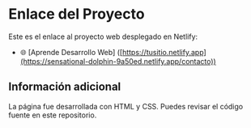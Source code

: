 # Enlace del Proyecto

Este es el enlace al proyecto web desplegado en Netlify:

- 🌐 [Aprende Desarrollo Web] ([https://tusitio.netlify.app](https://sensational-dolphin-9a50ed.netlify.app/contacto))

## Información adicional
La página fue desarrollada con HTML y CSS. Puedes revisar el código fuente en este repositorio.
